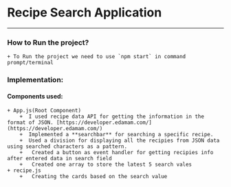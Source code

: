 # Recipe Search Application
---
### How to Run the project?

    + To Run the project we need to use `npm start` in command prompt/terminal

### Implementation:

#### Components used:

    + App.js(Root Component)
        +  I used recipe data API for getting the information in the format of JSON. [https://developer.edamam.com/](https://developer.edamam.com/)
        +  Implemented a **searchbar** for searching a specific recipe.
        +  Used a division for displaying all the recipies from JSON data using searched characters as a pattern.
        +   Created a button as event handler for getting recipies info after entered data in search field
        +   Created one array to store the latest 5 search vales
    + recipe.js
        +   Creating the cards based on the search value  


 